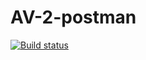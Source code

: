 # AV-2-postman
[![Build status](https://ci.appveyor.com/api/projects/status/70fu1tncn13l8kn8/branch/main?svg=true)](https://ci.appveyor.com/project/antoncarton/av-2-postman/branch/main)
